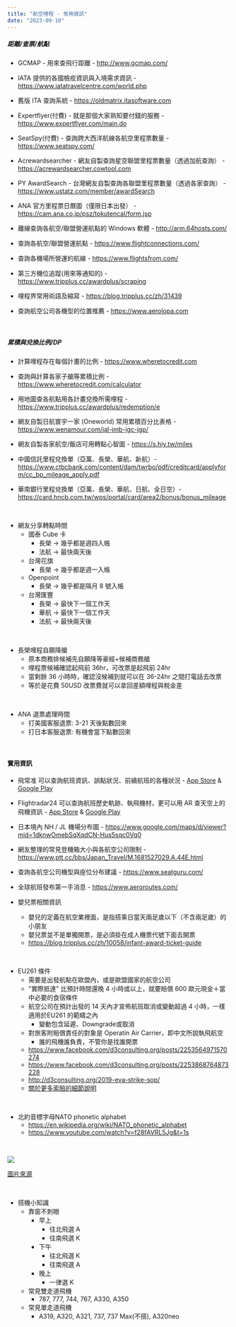 ```yaml
---
title: "航空哩程 - 常用資訊"
date: "2023-09-10"
---
```


##### 距離/查票/航點

* GCMAP - 用來查飛行距離 - http://www.gcmap.com/

* IATA 提供的各國檢疫資訊與入境需求資訊 - https://www.iatatravelcentre.com/world.php  

* 舊版 ITA 查詢系統 - https://oldmatrix.itasoftware.com  

* Expertflyer(付費) - 就是那個大家熟知要付錢的服務 - https://www.expertflyer.com/main.do

* SeatSpy(付費) - 查詢跨大西洋航線各航空里程票數量 - https://www.seatspy.com/

* Acrewardsearcher - 網友自製查詢星空聯盟里程票數量（透過加航查詢） - https://acrewardsearcher.cowtool.com

* PY AwardSearch - 台灣網友自製查詢各聯盟里程票數量（透過各家查詢） - https://www.ustatz.com/member/awardSearch

* ANA 官方里程票日曆圖（僅限日本出發） - https://cam.ana.co.jp/psz/tokutencal/form.jsp

* 離線查詢各航空/聯盟營運航點的 Windows 軟體 - http://arm.64hosts.com/

* 查詢各航空/聯盟營運航點 - https://www.flightconnections.com/

* 查詢各機場所營運的航線 - https://www.flightsfrom.com/  

* 第三方機位追蹤(用來等通知的) -  https://www.tripplus.cc/awardplus/scraping

* 哩程界常用術語及縮寫 - https://blog.tripplus.cc/zh/31439   

* 查詢航空公司各機型的位置推薦 - https://www.aerolopa.com  

</br>

##### 累積與兌換比例/DP

* 計算哩程存在每個計畫的比例 - https://www.wheretocredit.com  

* 查詢與計算各家子艙等累積比例 - https://www.wheretocredit.com/calculator

* 用地圖查各航點用各計畫兌換所需哩程 - https://www.tripplus.cc/awardplus/redemption/e

* 網友自製日航寰宇一家 (Oneworld) 常用累積百分比表格 - https://www.wenamour.com/jal-jmb-jgc-jgp/

* 網友自製各家航空/飯店可用轉點心智圖 - https://s.hiy.tw/miles
    
* 中國信託里程兌換單（亞萬、長榮、華航、新航）- https://www.ctbcbank.com/content/dam/twrbo/pdf/creditcard/applyform/cc_bp_mileage_apply.pdf

* 華南銀行里程兌換單（亞萬、長榮、華航、日航、全日空）- https://card.hncb.com.tw/wps/portal/card/area2/bonus/bonus_mileage
 

</br>

* 網友分享轉點時間
    * 國泰 Cube 卡
        * 長榮 -> 幾乎都是週四入帳
        * 法航 -> 最快兩天後    
    * 台灣花旗
        * 長榮 -> 幾乎都是週一入帳
    * Openpoint
        * 長榮 -> 幾乎都是隔月 8 號入帳
    * 台灣匯豐
        * 長榮 -> 最快下一個工作天
        * 華航 -> 最快下一個工作天
        * 法航 -> 最快兩天後

</br>

* 長榮哩程自願降艙
    * 原本商務排候補先自願降等豪經+候補商務艙
    * 哩程票候補確認起飛前 36hr，可改票是起飛前 24hr
    * 當剩餘 36 小時時，確認沒候補到就可以在 36-24hr 之間打電話去改票
    * 等於是花費 50USD 改票費就可以拿回差額哩程與稅金差

</br>

* ANA 退票處理時間
    * 打美國客服退票: 3-21 天後點數回來
    * 打日本客服退票: 有機會當下點數回來

</br>


#### 實用資訊

* 飛常准 可以查詢航班資訊、誤點狀況、前續航班的各種狀況 - [App Store](https://apps.apple.com/tw/app/id498818574) & [Google Play](https://play.google.com/store/apps/details?id=veryzhun.vzcom)

* Flightradar24 可以查詢航班歷史軌跡、執飛機材，更可以用 AR 查天空上的飛機資訊 - [App Store](https://apps.apple.com/us/app/flightradar24-flight-tracker/id382233851) & [Google Play](https://play.google.com/store/apps/details?id=com.flightradar24free&hl=zh_TW&gl=US)

* 日本境內 NH / JL 機場分布圖 - https://www.google.com/maps/d/viewer?mid=1dknwOmebSqXqdCN-Hus5sqc0Vq0

* 網友整理的常見登機箱大小與各航空公司限制 - https://www.ptt.cc/bbs/Japan_Travel/M.1681527029.A.44E.html

* 查詢各航空公司機型與座位分布建議 - https://www.seatguru.com/

* 全球航班發布第一手消息 - https://www.aeroroutes.com/

* 嬰兒票相關資訊
    * 嬰兒的定義在航空業裡面，是指搭乘日當天兩足歲以下（不含兩足歲）的小朋友
    * 嬰兒票並不是單獨開票，是必須掛在成人機票代號下面去開票
    * https://blog.tripplus.cc/zh/10058/infant-award-ticket-guide

</br>

* EU261 條件
    * 需要是出發航點在歐盟內，或是歐盟國家的航空公司
    * "實際抵達" 比預計時間還晚 4 小時或以上，就要賠償 600 歐元現金＋當中必要的食宿條件
    * 航空公司在預計出發的 14 天內才宣佈航班取消或變動超過 4 小時，一樣適用於EU261 的範疇之內
        * 變動包含延遲、Downgrade或取消
    * 對旅客附賠償責任的對象是 Operatin Air Carrier，即中文所說執飛航空
        * 誰的飛機誰負責，不管你是找誰開票
    * https://www.facebook.com/d3consulting.org/posts/2253564971570274
    * https://www.facebook.com/d3consulting.org/posts/2253868764873228
    * http://d3consulting.org/2019-eva-strike-sop/
    * [關於更多索賠的細節說明](https://www.flyasia.co/2023/09/15/eu261/)

</br>

 * 北約音標字母NATO phonetic alphabet
    * https://en.wikipedia.org/wiki/NATO_phonetic_alphabet
    * https://www.youtube.com/watch?v=f28fAVRL5Jg&t=1s 
 
 </br>

![](https://i.imgur.com/JIHqwAd.png)

[圖片來源](https://news.housefun.com.tw/news/article/157509209005.html)

</br>

* 搭機小知識
    * 靠窗不刺眼
        * 早上
            * 往北飛選 A 
            * 往南飛選 K
        * 下午
            * 往北飛選 K
            * 往南飛選 A
        * 晚上
            * 一律選 K
    * 常見雙走道飛機
        * 787, 777, 744, 767, A330, A350
    * 常見單走道飛機           
        * A319, A320, A321, 737, 737 Max(不搭), A320neo

</br>
